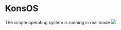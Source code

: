 # KonsOS
The simple operating system is running in real mode
![](https://github.com/jff3a29/KonsOS/blob/master/Pictures/Screen.png)
